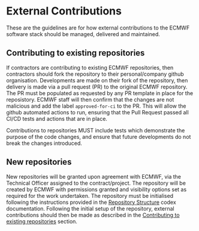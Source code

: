 # External Contributions

These are the guidelines are for how external contributions to the ECMWF software stack should be managed,
delivered and maintained.

## Contributing to existing repositories
If contractors are contributing to existing ECMWF repositories, then contractors should fork the repository
to their personal/company github organisation. Developments are made on their fork of the repository, then
delivery is made via a pull request (PR) to the original ECMWF repository. The PR must be populated as
requested by any PR template in place for the reposistory. ECMWF staff will then confirm that the changes
are not malicious and add the label `approved-for-ci` to the PR. This will allow the github automated actions
to run, ensuring that the Pull Request passed all CI/CD tests and actions that are in place.

Contributions to repositories MUST include tests which demonstrate the purpose of the code
changes, and ensure that future developments do not break the changes introduced.

## New repositories
New repositories will be granted upon agreement with ECMWF, via the Technical Officer assigned to the
contract/project.
The repository will be created by ECMWF with permissions granted and visibility options set
as required for the work undertaken.
The repository must be initialised following the instructions provided in the
[Repository Structure](../Repository%20Structure/readme.md) codex documentation.
Following the initial setup of the repository, external contributions should then be made as described
in the [Contributing to existing repositories](#contributing-to-existing-repositories) section.
